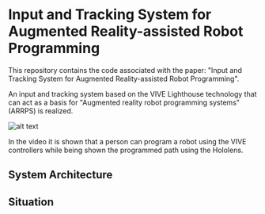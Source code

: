 # Input and Tracking System for Augmented Reality-assisted Robot Programming

This repository contains the code associated with the paper: "Input and Tracking System for Augmented Reality-assisted Robot Programming".

An input and tracking system based on the VIVE Lighthouse technology that can act as a basis for "Augmented reality robot programming systems" (ARRPS) is realized.

![alt text](https://github.com/MarvinGravert/ViveBasedArrpsPlatform/docs/demonstration_video.gif "Demonstration")

In the video it is shown that a person can program a robot using the VIVE controllers while being shown the programmed path using the Hololens.

## System Architecture

## Situation
